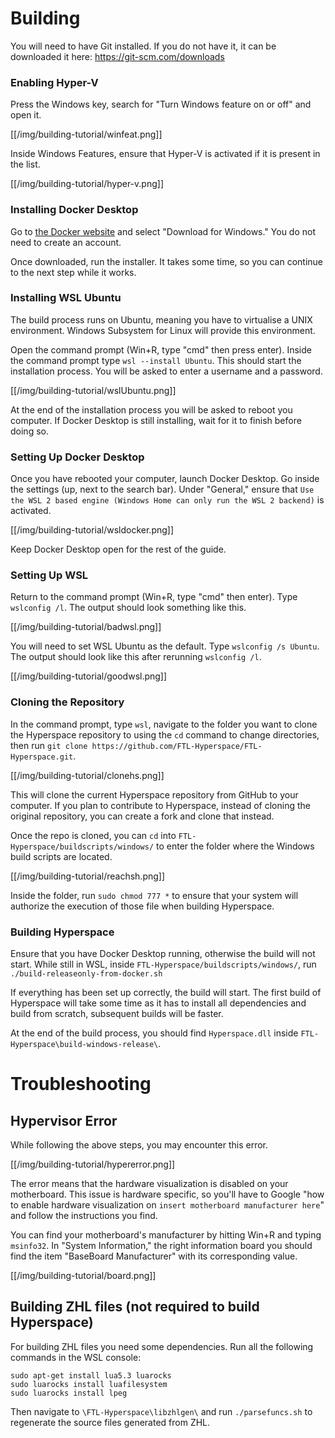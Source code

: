 # Building

You will need to have Git installed. If you do not have it, it can be downloaded it here: https://git-scm.com/downloads

### Enabling Hyper-V

Press the Windows key, search for "Turn Windows feature on or off" and open it.

[[/img/building-tutorial/winfeat.png]]

Inside Windows Features, ensure that Hyper-V is activated if it is present in the list.

[[/img/building-tutorial/hyper-v.png]]

### Installing Docker Desktop

Go to [the Docker website](https://www.docker.com/products/docker-desktop/) and select "Download for Windows." You do not need to create an account.

Once downloaded, run the installer. It takes some time, so you can continue to the next step while it works.

### Installing WSL Ubuntu

The build process runs on Ubuntu, meaning you have to virtualise a UNIX environment. Windows Subsystem for Linux will provide this environment.

Open the command prompt (Win+R, type "cmd" then press enter). Inside the command prompt type `wsl --install Ubuntu`. This should start the installation process. You will be asked to enter a username and a password.

[[/img/building-tutorial/wslUbuntu.png]]

At the end of the installation process you will be asked to reboot you computer. If Docker Desktop is still installing, wait for it to finish before doing so.

### Setting Up Docker Desktop

Once you have rebooted your computer, launch Docker Desktop. Go inside the settings (up, next to the search bar). Under "General," ensure that `Use the WSL 2 based engine (Windows Home can only run the WSL 2 backend)` is activated.

[[/img/building-tutorial/wsldocker.png]]

Keep Docker Desktop open for the rest of the guide.

### Setting Up WSL

Return to the command prompt (Win+R, type "cmd" then enter). Type `wslconfig /l`. The output should look something like this.

[[/img/building-tutorial/badwsl.png]]

You will need to set WSL Ubuntu as the default. Type `wslconfig /s Ubuntu`. The output should look like this after rerunning `wslconfig /l`.

[[/img/building-tutorial/goodwsl.png]]

### Cloning the Repository

In the command prompt, type `wsl`, navigate to the folder you want to clone the Hyperspace repository to using the `cd` command to change directories, then run `git clone https://github.com/FTL-Hyperspace/FTL-Hyperspace.git`.

[[/img/building-tutorial/clonehs.png]]

This will clone the current Hyperspace repository from GitHub to your computer. If you plan to contribute to Hyperspace, instead of cloning the original repository, you can create a fork and clone that instead.

Once the repo is cloned, you can `cd` into `FTL-Hyperspace/buildscripts/windows/` to enter the folder where the Windows build scripts are located.

[[/img/building-tutorial/reachsh.png]]

Inside the folder, run `sudo chmod 777 *` to ensure that your system will authorize the execution of those file when building Hyperspace.

### Building Hyperspace

Ensure that you have Docker Desktop running, otherwise the build will not start. While still in WSL, inside `FTL-Hyperspace/buildscripts/windows/`, run `./build-releaseonly-from-docker.sh`

If everything has been set up correctly, the build will start. The first build of Hyperspace will take some time as it has to install all dependencies and build from scratch, subsequent builds will be faster.

At the end of the build process, you should find `Hyperspace.dll` inside `FTL-Hyperspace\build-windows-release\`.

# Troubleshooting

## Hypervisor Error

While following the above steps, you may encounter this error.

[[/img/building-tutorial/hypererror.png]]

The error means that the hardware visualization is disabled on your motherboard. This issue is hardware specific, so you'll have to Google "how to enable hardware visualization on `insert motherboard manufacturer here`" and follow the instructions you find.

You can find your motherboard's manufacturer by hitting Win+R and typing `msinfo32`.
In "System Information," the right information board you should find the item "BaseBoard Manufacturer" with its corresponding value.

[[/img/building-tutorial/board.png]]

## Building ZHL files (not required to build Hyperspace)

For building ZHL files you need some dependencies. Run all the following commands in the WSL console:
```
sudo apt-get install lua5.3 luarocks
sudo luarocks install luafilesystem
sudo luarocks install lpeg
```

Then navigate to `\FTL-Hyperspace\libzhlgen\` and run `./parsefuncs.sh` to regenerate the source files generated from ZHL.
